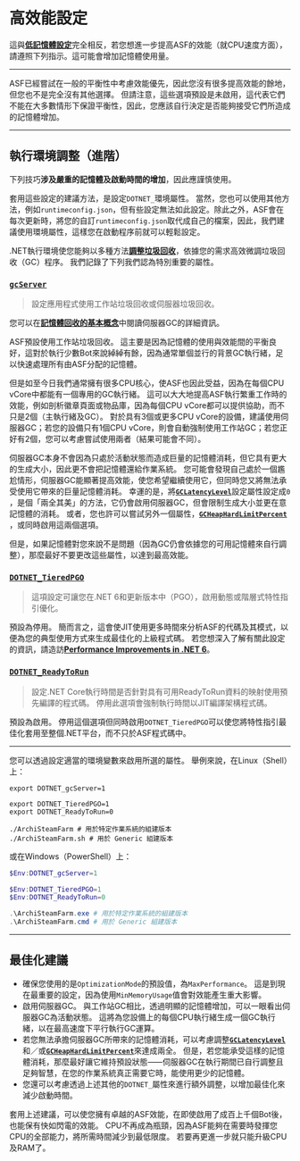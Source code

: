 # 高效能設定

這與&#8203;**[低記憶體設定](https://github.com/JustArchiNET/ArchiSteamFarm/wiki/Low-memory-setup-zh-TW)**&#8203;完全相反，若您想進一步提高ASF的效能（就CPU速度方面），請遵照下列指示。這可能會增加記憶體使用量。

---

ASF已經嘗試在一般的平衡性中考慮效能優先，因此您沒有很多提高效能的餘地，但您也不是完全沒有其他選擇。 但請注意，這些選項預設是未啟用，這代表它們不能在大多數情形下保證平衡性，因此，您應該自行決定是否能夠接受它們所造成的記憶體增加。

---

## 執行環境調整（進階）

下列技巧&#8203;**涉及嚴重的記憶體及啟動時間的增加**&#8203;，因此應謹慎使用。

套用這些設定的建議方法，是設定&#8203;`DOTNET_`&#8203;環境屬性。 當然，您也可以使用其他方法，例如&#8203;`runtimeconfig.json`&#8203;，但有些設定無法如此設定。除此之外，ASF會在每次更新時，將您的自訂&#8203;`runtimeconfig.json`&#8203;取代成自己的檔案，因此，我們建議使用環境屬性，這樣您在啟動程序前就可以輕鬆設定。

.NET執行環境使您能夠以多種方法&#8203;**[調整垃圾回收](https://learn.microsoft.com/zh-tw/dotnet/core/runtime-config/garbage-collector)**&#8203;，依據您的需求高效微調垃圾回收（GC）程序。 我們記錄了下列我們認為特別重要的屬性。

### [`gcServer`](https://docs.microsoft.com/zh-tw/dotnet/core/run-time-config/garbage-collector#flavors-of-garbage-collection)

> 設定應用程式使用工作站垃圾回收或伺服器垃圾回收。

您可以在&#8203;**[記憶體回收的基本概念](https://learn.microsoft.com/zh-tw/dotnet/standard/garbage-collection/fundamentals)**&#8203;中閱讀伺服器GC的詳細資訊。

ASF預設使用工作站垃圾回收。 這主要是因為記憶體的使用與效能間的平衡良好，這對於執行少數Bot來說綽綽有餘，因為通常單個並行的背景GC執行緒，足以快速處理所有由ASF分配的記憶體。

但是如至今日我們通常擁有很多CPU核心，使ASF也因此受益，因為在每個CPU vCore中都能有一個專用的GC執行緒。 這可以大大地提高ASF執行繁重工作時的效能，例如剖析徽章頁面或物品庫，因為每個CPU vCore都可以提供協助，而不只是2個（主執行緒及GC）。 對於具有3個或更多CPU vCore的設備，建議使用伺服器GC；若您的設備只有1個CPU vCore，則會自動強制使用工作站GC；若您正好有2個，您可以考慮嘗試使用兩者（結果可能會不同）。

伺服器GC本身不會因為只處於活動狀態而造成巨量的記憶體消耗，但它具有更大的生成大小，因此更不會把記憶體還給作業系統。 您可能會發現自己處於一個尷尬情形，伺服器GC能顯著提高效能，使您希望繼續使用它，但同時您又將無法承受使用它帶來的巨量記憶體消耗。 幸運的是，將&#8203;**[`GCLatencyLevel`](https://github.com/JustArchiNET/ArchiSteamFarm/wiki/Low-memory-setup-zh-TW#gclatencylevel)**&#8203;設定屬性設定成&#8203;`0`&#8203;，是個「兩全其美」的方法，它仍會啟用伺服器GC，但會限制生成大小並更在意記憶體的消耗。 或者，您也許可以嘗試另外一個屬性，&#8203;**[`GCHeapHardLimitPercent`](https://github.com/JustArchiNET/ArchiSteamFarm/wiki/Low-memory-setup-zh-TW#gcheaphardlimitpercent)**&#8203;，或同時啟用這兩個選項。

但是，如果記憶體對您來說不是問題（因為GC仍會依據您的可用記憶體來自行調整），那麼最好不要更改這些屬性，以達到最高效能。

### **[`DOTNET_TieredPGO`](https://docs.microsoft.com/zh-tw/dotnet/core/run-time-config/compilation#profile-guided-optimization)**

> 這項設定可讓您在.NET 6和更新版本中（PGO），啟用動態或階層式特性指引優化。

預設為停用。 簡而言之，這會使JIT使用更多時間來分析ASF的代碼及其模式，以便為您的典型使用方式來生成最佳化的上級程式碼。 若您想深入了解有關此設定的資訊，請造訪&#8203;**[Performance Improvements in .NET 6](https://devblogs.microsoft.com/dotnet/performance-improvements-in-net-6)**&#8203;。

### **[`DOTNET_ReadyToRun`](https://docs.microsoft.com/zh-tw/dotnet/core/run-time-config/compilation#readytorun)**

> 設定.NET Core執行時間是否針對具有可用ReadyToRun資料的映射使用預先編譯的程式碼。 停用此選項會強制執行時間以JIT編譯架構程式碼。

預設為啟用。 停用這個選項但同時啟用&#8203;`DOTNET_TieredPGO`&#8203;可以使您將特性指引最佳化套用至整個.NET平台，而不只於ASF程式碼中。

---

您可以透過設定適當的環境變數來啟用所選的屬性。 舉例來說，在Linux（Shell）上：

```shell
export DOTNET_gcServer=1

export DOTNET_TieredPGO=1
export DOTNET_ReadyToRun=0

./ArchiSteamFarm # 用於特定作業系統的組建版本
./ArchiSteamFarm.sh # 用於 Generic 組建版本
```

或在Windows（PowerShell）上：

```powershell
$Env:DOTNET_gcServer=1

$Env:DOTNET_TieredPGO=1
$Env:DOTNET_ReadyToRun=0

.\ArchiSteamFarm.exe # 用於特定作業系統的組建版本
.\ArchiSteamFarm.cmd # 用於 Generic 組建版本
```

---

## 最佳化建議

- 確保您使用的是&#8203;`OptimizationMode`&#8203;的預設值，為&#8203;`MaxPerformance`&#8203;。 這是到現在最重要的設定，因為使用&#8203;`MinMemoryUsage`&#8203;值會對效能產生重大影響。
- 啟用伺服器GC。 與工作站GC相比，透過明顯的記憶體增加，可以一眼看出伺服器GC為活動狀態。 這將為您設備上的每個CPU執行緒生成一個GC執行緒，以在最高速度下平行執行GC運算。
- 若您無法承擔伺服器GC所帶來的記憶體消耗，可以考慮調整&#8203;**[`GCLatencyLevel`](https://github.com/JustArchiNET/ArchiSteamFarm/wiki/Low-memory-setup-zh-TW#gclatencylevel)**&#8203;和／或&#8203;**[`GCHeapHardLimitPercent`](https://github.com/JustArchiNET/ArchiSteamFarm/wiki/Low-memory-setup-zh-TW#gcheaphardlimitpercent)**&#8203;來達成兩全。 但是，若您能承受這樣的記憶體消耗，那麼最好讓它維持預設狀態⸺伺服器GC在執行期間已自行調整且足夠智慧，在您的作業系統真正需要它時，能使用更少的記憶體。
- 您還可以考慮透過上述其他的&#8203;`DOTNET_`&#8203;屬性來進行額外調整，以增加最佳化來減少啟動時間。

套用上述建議，可以使您擁有卓越的ASF效能，在即使啟用了成百上千個Bot後，也能保有快如閃電的效能。 CPU不再成為瓶頸，因為ASF能夠在需要時發揮您CPU的全部能力，將所需時間減少到最低限度。 若要再更進一步就只能升級CPU及RAM了。